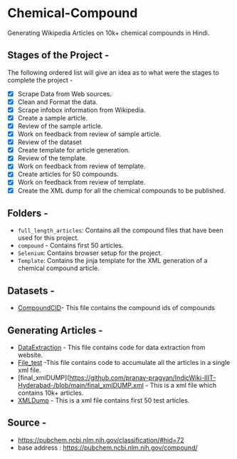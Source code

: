 # Chemical-Compound
Generating Wikipedia Articles on 10k+ chemical compounds in Hindi.

## Stages of the Project -
The following ordered list will give an idea as to what were the stages to complete the project -

- [x] Scrape Data from Web sources.
- [x] Clean and Format the data.
- [x] Scrape infobox information from Wikipedia.
- [x] Create a sample article.
- [x] Review of the sample article.
- [x] Work on feedback from review of sample article.
- [x] Review of the dataset
- [x] Create template for article generation.
- [x] Review of the template.
- [x] Work on feedback from review of template.
- [x] Create articles for 50 compounds.
- [x] Work on feedback from review of template.
- [x] Create the XML dump for all the chemical compounds to be published.

##  Folders -
- `full_length_articles`: Contains all the compound files that have been used for this project.
- `compound` - Contains first 50 articles.
- `Selenium`: Contains browser setup for the project.
- `Template`: Contains the jinja template for the XML generation of a chemical compound article.

## Datasets -
- [CompoundCID](https://github.com/pranav-pragyan/IndicWiki-IIIT-Hyderabad-/blob/main/compoundCID.csv)- This file contains the compound ids of compounds

## Generating Articles -
- [DataExtraction](https://github.com/pranav-pragyan/IndicWiki-IIIT-Hyderabad-/blob/main/DataExtraction.py) - This file contains code for data extraction from website.
- [File_test](https://github.com/pranav-pragyan/IndicWiki-IIIT-Hyderabad-/blob/main/file_test.py) -This file contains code to accumulate all the articles in a single xml file.
- [final_xmlDUMP](https://github.com/pranav-pragyan/IndicWiki-IIIT-Hyderabad-/blob/main/final_xmlDUMP.xml - This is a xml file which contains 10k+ articles.
- [XMLDump](https://github.com/pranav-pragyan/IndicWiki-IIIT-Hyderabad-/blob/main/XMLDump.xml) - This is a xml file contains first 50 test articles.

## Source -
- https://pubchem.ncbi.nlm.nih.gov/classification/#hid=72
- base address : https://pubchem.ncbi.nlm.nih.gov/compound/
